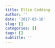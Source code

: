 ```yaml
---
title: Ellie Codding
author: ''
date: '2017-03-16'
slug: []
categories: []
tags: []
subtitle: ''
---
```


